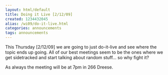 ```yaml
---
layout: html/default
title: Doing it Live [2/12/09]
created: 1234432045
alias: /wi09/do-it-live.html
categories: announcements
tags: announcements
---
```

This Thursday [2/12/09] we are going to just do-it-live and see where the topic ends up going. All of our best meetings seem to be the ones where we get sidetracked and start talking about random stuff... so why fight it?

As always the meeting will be at 7pm in 266 Dreese.
